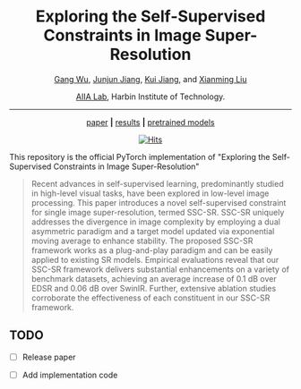<div align="center">

# Exploring the Self-Supervised Constraints in Image Super-Resolution

[Gang Wu](https://scholar.google.com/citations?user=JSqb7QIAAAAJ), [Junjun Jiang](http://homepage.hit.edu.cn/jiangjunjun), [Kui Jiang](https://github.com/kuijiang94/home/blob/master/home.md), and [Xianming Liu](http://homepage.hit.edu.cn/xmliu)

[AIIA Lab](https://aiialabhit.github.io/team/), Harbin Institute of Technology.

---
[paper]()
**|**
[results]()
**|**
[pretrained models]()

[![Hits](https://hits.sh/github.com/Aitical/SSCSR.svg)](https://hits.sh/github.com/Aitical/SSCSR/)

</div>

This repository is the official PyTorch implementation of "Exploring the Self-Supervised Constraints in Image Super-Resolution"

>Recent advances in self-supervised learning, predominantly studied in high-level visual tasks, have been explored in low-level image processing. This paper introduces a novel self-supervised constraint for single image super-resolution, termed SSC-SR. SSC-SR uniquely addresses the divergence in image complexity by employing a dual asymmetric paradigm and a target model updated via exponential moving average to enhance stability. The proposed SSC-SR framework works as a plug-and-play paradigm and can be easily applied to existing SR models. Empirical evaluations reveal that our SSC-SR framework delivers substantial enhancements on a variety of benchmark datasets, achieving an average increase of 0.1 dB over EDSR and 0.06 dB over SwinIR. Further, extensive ablation studies corroborate the effectiveness of each constituent in our SSC-SR framework.


 ## TODO
- [ ] Release paper
- [ ] Add implementation code

